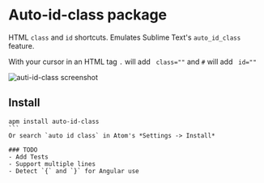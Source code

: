 # Auto-id-class package
HTML `class` and `id` shortcuts. Emulates Sublime Text's `auto_id_class` feature.

With your cursor in an HTML tag `.` will add ` class=""` and `#` will add ` id=""`

![auti-id-class screenshot](https://github.com/bradleyflood/auto-id-class/blob/master/screen-recording-demo.gif?raw=true)

## Install
````
apm install auto-id-class
```
Or search `auto id class` in Atom's *Settings -> Install*

### TODO
- Add Tests
- Support multiple lines
- Detect `{` and `}` for Angular use
